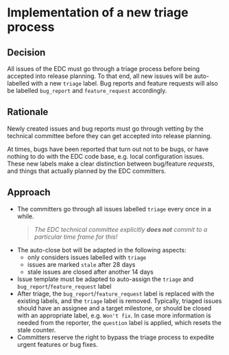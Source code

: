 # Implementation of a new triage process

## Decision

All issues of the EDC must go through a triage process before being accepted into release planning. To that end, all new
issues will be auto-labelled with a new `triage` label. Bug reports and feature requests will also be
labelled `bug_report` and `feature_request` accordingly.

## Rationale

Newly created issues and bug reports must go through vetting by the technical committee before they can get accepted
into release planning.

At times, bugs have been reported that turn out not to be bugs, or have nothing to do with the EDC code base, e.g. local
configuration issues. These new labels make a clear distinction between bug/feature _requests_, and things that actually
planned by the EDC committers.

## Approach

- The committers go through all issues labelled `triage` every once in a while.
  > _The EDC technical committee explicitly **does not** commit to
  a particular time frame for this!_
- The auto-close bot will be adapted in the following aspects:
    - only considers issues labelled with `triage`
    - issues are marked `stale` after 28 days
    - stale issues are closed after another 14 days
- Issue template must be adapted to auto-assign the `triage` and `bug_report`/`feature_request` label
- After triage, the `bug_report`/`feature_request` label is replaced with the existing labels, and the `triage` label is
  removed. Typically, triaged issues should have an assignee and a target milestone, or should be closed with an
  appropriate label, e.g. `Won't fix`. In case more information is needed from the reporter, the `question` label is
  applied, which resets the stale counter.
- Committers reserve the right to bypass the triage process to expedite urgent features or bug fixes.

